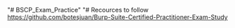 "# BSCP_Exam_Practice" 
"# Recources to follow https://github.com/botesjuan/Burp-Suite-Certified-Practitioner-Exam-Study 

